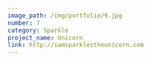```yaml
---
image_path: /img/portfolio/9.jpg
number: 7
category: Sparkle
project_name: Unicorn
link: http://iamsparklestheunicorn.com
---
```

